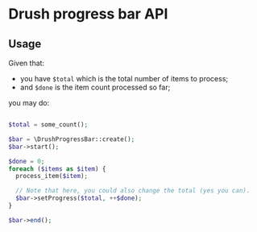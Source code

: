 # Drush progress bar API

## Usage

Given that:
 *  you have ```$total``` which is the total number of items to process;
 *  and ```$done``` is the item count processed so far;

you may do:

```php

$total = some_count();

$bar = \DrushProgressBar::create();
$bar->start();

$done = 0;
foreach ($items as $item) {
  process_item($item);

  // Note that here, you could also change the total (yes you can).
  $bar->setProgress($total, ++$done);
}

$bar->end();

```
